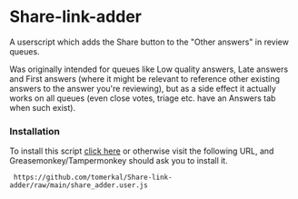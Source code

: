 # Share-link-adder
A userscript which adds the Share button to the "Other answers" in review queues.

Was originally intended for queues like Low quality answers, Late answers and First answers (where it might be relevant to reference other existing answers to the answer you're reviewing), but as a side effect it actually works on all queues (even close votes, triage etc. have an Answers tab when such exist).

### Installation
To install this script [click here](https://github.com/tomerkal/Share-link-adder/raw/main/share_adder.user.js) or otherwise visit the following URL, and Greasemonkey/Tampermonkey should ask you to install it.

     https://github.com/tomerkal/Share-link-adder/raw/main/share_adder.user.js
     
